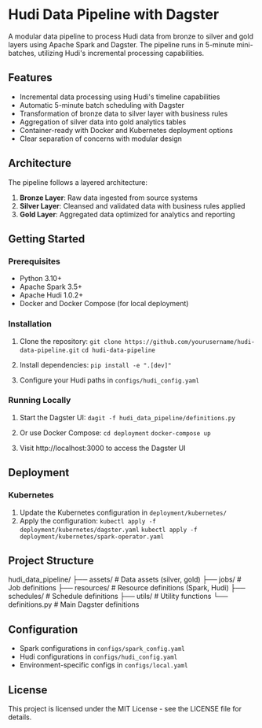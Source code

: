 # Hudi Data Pipeline with Dagster

A modular data pipeline to process Hudi data from bronze to silver and gold layers using Apache Spark and Dagster. The pipeline runs in 5-minute mini-batches, utilizing Hudi's incremental processing capabilities.

## Features

- Incremental data processing using Hudi's timeline capabilities
- Automatic 5-minute batch scheduling with Dagster
- Transformation of bronze data to silver layer with business rules
- Aggregation of silver data into gold analytics tables
- Container-ready with Docker and Kubernetes deployment options
- Clear separation of concerns with modular design

## Architecture

The pipeline follows a layered architecture:

1. **Bronze Layer**: Raw data ingested from source systems
2. **Silver Layer**: Cleansed and validated data with business rules applied
3. **Gold Layer**: Aggregated data optimized for analytics and reporting

## Getting Started

### Prerequisites

- Python 3.10+
- Apache Spark 3.5+
- Apache Hudi 1.0.2+
- Docker and Docker Compose (for local deployment)

### Installation

1. Clone the repository:
`git clone https://github.com/yourusername/hudi-data-pipeline.git`
`cd hudi-data-pipeline`

2. Install dependencies:
`pip install -e ".[dev]"`

3. Configure your Hudi paths in `configs/hudi_config.yaml`

### Running Locally

1. Start the Dagster UI:
`dagit -f hudi_data_pipeline/definitions.py`

2. Or use Docker Compose:
`cd deployment`
`docker-compose up`

3. Visit http://localhost:3000 to access the Dagster UI

## Deployment

### Kubernetes

1. Update the Kubernetes configuration in `deployment/kubernetes/`
2. Apply the configuration:
`kubectl apply -f deployment/kubernetes/dagster.yaml`
`kubectl apply -f deployment/kubernetes/spark-operator.yaml`

## Project Structure
hudi_data_pipeline/
├── assets/               # Data assets (silver, gold)
├── jobs/                 # Job definitions
├── resources/            # Resource definitions (Spark, Hudi)
├── schedules/            # Schedule definitions
├── utils/                # Utility functions
└── definitions.py        # Main Dagster definitions

## Configuration

- Spark configurations in `configs/spark_config.yaml`
- Hudi configurations in `configs/hudi_config.yaml`
- Environment-specific configs in `configs/local.yaml`

## License

This project is licensed under the MIT License - see the LICENSE file for details.